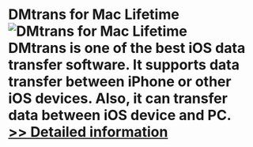 # DMtrans for Mac Lifetime<br />![DMtrans for Mac Lifetime](https://mycommerce.akamaized.net/api/pimages/P301001457/BIG/301001457.PNG)<br />DMtrans is one of the best iOS data transfer software. It supports data transfer between iPhone or other iOS devices. Also, it can transfer data between iOS device and PC.<br />[>> Detailed information](https://secure.shareit.com/shareit/product.html?productid=301001457&affiliateid=200057808)